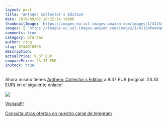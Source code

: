 ```yaml
---
layout: post
title: 'Anthem: Collector s Edition'
date: 2019/09/02 18:22:14 +0000
thumbnailImage: 'https://images-eu.ssl-images-amazon.com/images/I/411SnVemVqL._SL200_.jpg'
images: [ 'https://images-eu.ssl-images-amazon.com/images/I/411SnVemVqL._SL200_.jpg' ]
comments: true
category: ofertas
author: ring
slug: 0744018986
description:
actualPrice: 9.37 EUR
comparePrice: 23.33 EUR
inStock: true
---
```


Ahora mismo tienes [Anthem: Collector s Edition](https://www.amazon.com/dp/0744018986/?tag=redken08-20) a 9.37 EUR (original: 23.33 EUR) en el siguiente enlace!

[![](https://images-eu.ssl-images-amazon.com/images/I/411SnVemVqL._SL200_.jpg)](https://www.amazon.com/dp/0744018986/?tag=redken08-20)

[Visítala!!!](https://www.amazon.com/dp/0744018986/?tag=redken08-20)

[Consulta otras ofertas en nuestro canal de telegram](https://t.me/s/ofertas25)

